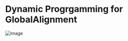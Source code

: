 # Dynamic Progrgamming for GlobalAlignment

![image](https://user-images.githubusercontent.com/58489169/166341778-f7503f3b-bafc-43cb-b99d-edad938698f1.png)
